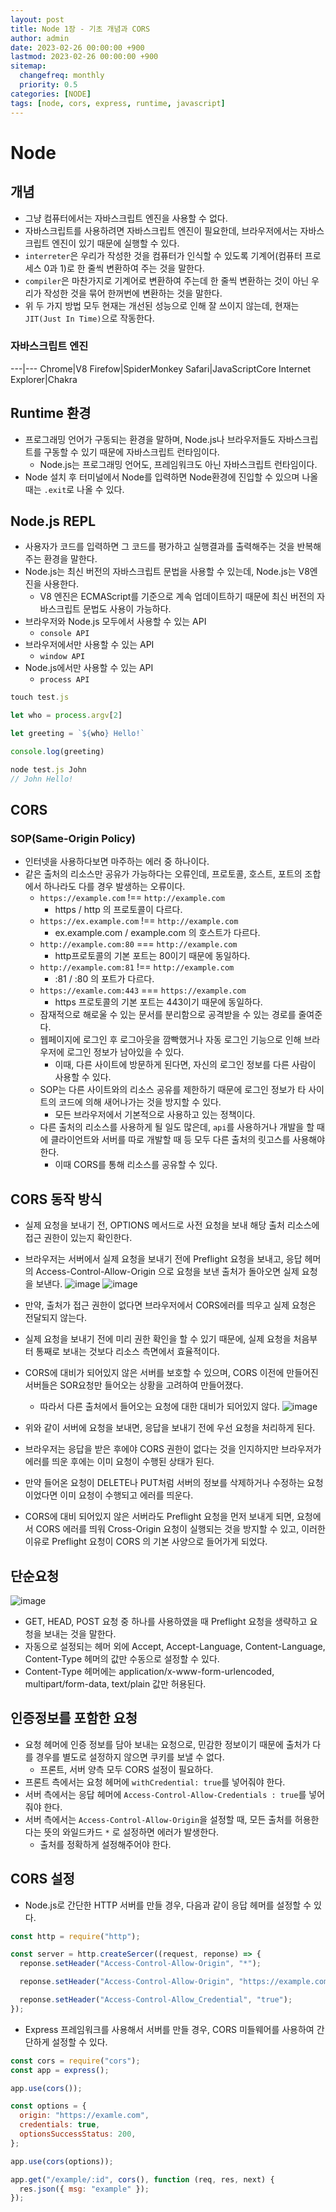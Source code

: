 ```yaml
---
layout: post
title: Node 1장 - 기초 개념과 CORS
author: admin
date: 2023-02-26 00:00:00 +900
lastmod: 2023-02-26 00:00:00 +900
sitemap:
  changefreq: monthly
  priority: 0.5
categories: [NODE]
tags: [node, cors, express, runtime, javascript]
---
```


# Node

## 개념

- 그냥 컴퓨터에서는 자바스크립트 엔진을 사용할 수 없다.
- 자바스크립트를 사용하려면 자바스크립트 엔진이 필요한데, 브라우저에서는 자바스크립트 엔진이 있기 때문에 실행할 수 있다.
- `interreter`은 우리가 작성한 것을 컴퓨터가 인식할 수 있도록 기계어(컴퓨터 프로세스 0과 1)로 한 줄씩 변환하여 주는 것을 말한다.
- `compiler`은 마찬가지로 기계어로 변환하여 주는데 한 줄씩 변환하는 것이 아닌 우리가 작성한 것을 묶어 한꺼번에 변환하는 것을 말한다.
- 위 두 가지 방법 모두 현재는 개선된 성능으로 인해 잘 쓰이지 않는데, 현재는 `JIT(Just In Time)`으로 작동한다.

### 자바스크립트 엔진

---|---
Chrome|V8
Firefow|SpiderMonkey
Safari|JavaScriptCore
Internet Explorer|Chakra

## Runtime 환경

- 프로그래밍 언어가 구동되는 환경을 말하며, Node.js나 브라우저들도 자바스크립트를 구동할 수 있기 때문에 자바스크립트 런타임이다.
  - Node.js는 프로그래밍 언어도, 프레임워크도 아닌 자바스크립트 런타임이다.
- Node 설치 후 터미널에서 Node를 입력하면 Node환경에 진입할 수 있으며 나올 때는 `.exit`로 나올 수 있다.

## Node.js REPL

- 사용자가 코드를 입력하면 그 코드를 평가하고 실행결과를 출력해주는 것을 반복해주는 환경을 말한다.
- Node.js는 최신 버전의 자바스크립트 문법을 사용할 수 있는데, Node.js는 V8엔진을 사용한다.
  - V8 엔진은 ECMAScript를 기준으로 계속 업데이트하기 때문에 최신 버전의 자바스크립트 문법도 사용이 가능하다.
- 브라우저와 Node.js 모두에서 사용할 수 있는 API
  - `console API`
- 브라우저에서만 사용할 수 있는 API
  - `window API`
- Node.js에서만 사용할 수 있는 API
  - `process API`

```js
touch test.js

let who = process.argv[2]

let greeting = `${who} Hello!`

console.log(greeting)

node test.js John
// John Hello!
```

## CORS

### SOP(Same-Origin Policy)

- 인터넷을 사용하다보면 마주하는 에러 중 하나이다.
- 같은 출처의 리소스만 공유가 가능하다는 오류인데, 프로토콜, 호스트, 포트의 조합에서 하나라도 다를 경우 발생하는 오류이다.
  - `https://example.com` !== `http://example.com`
    - https / http 의 프로토콜이 다르다.
  - `https://ex.example.com` !== `http://example.com`
    - ex.example.com / example.com 의 호스트가 다르다.
  - `http://example.com:80` === `http://example.com`
    - http프로토콜의 기본 포트는 80이기 때문에 동일하다.
  - `http://example.com:81` !== `http://example.com`
    - :81 / :80 의 포트가 다르다.
  - `https://examle.com:443` === `https://example.com`
    - https 프로토콜의 기본 포트는 443이기 때문에 동일하다.
  - 잠재적으로 해로울 수 있는 문서를 분리함으로 공격받을 수 있는 경로를 줄여준다.
  - 웹페이지에 로그인 후 로그아웃을 깜빡했거나 자동 로그인 기능으로 인해 브라우저에 로그인 정보가 남아있을 수 있다.
    - 이때, 다른 사이트에 방문하게 된다면, 자신의 로그인 정보를 다른 사람이 사용할 수 있다.
  - SOP는 다른 사이트와의 리소스 공유를 제한하기 때문에 로그인 정보가 타 사이트의 코드에 의해 새어나가는 것을 방지할 수 있다.
    - 모든 브라우저에서 기본적으로 사용하고 있는 정책이다.
  - 다른 출처의 리소스를 사용하게 될 일도 많은데, `api`를 사용하거나 개발을 할 때에 클라이언트와 서버를 따로 개발할 때 등 모두 다른 출처의 릿고스를 사용해야 한다.
    - 이때 CORS를 통해 리소스를 공유할 수 있다.

## CORS 동작 방식

- 실제 요청을 보내기 전, OPTIONS 메서드로 사전 요청을 보내 해당 출처 리소스에 접근 권한이 있는지 확인한다.
- 브라우저는 서버에서 실제 요청을 보내기 전에 Preflight 요청을 보내고, 응답 헤머의 Access-Control-Allow-Origin 으로 요청을 보낸 출처가 돌아오면 실제 요청을 보낸다.
  ![image](https://user-images.githubusercontent.com/118104644/221397423-30203187-7015-4036-9a63-0d23643f5eb8.png)
  ![image](https://user-images.githubusercontent.com/118104644/221397459-0d72a08e-8927-4d86-9875-12c7cd751b67.png)

- 만약, 출처가 접근 권한이 없다면 브라우저에서 CORS에러를 띄우고 실제 요청은 전달되지 않는다.
- 실제 요청을 보내기 전에 미리 권한 확인을 할 수 있기 때문에, 실제 요청을 처음부터 통째로 보내는 것보다 리소스 측면에서 효율적이다.
- CORS에 대비가 되어있지 않은 서버를 보호할 수 있으며, CORS 이전에 만들어진 서버들은 SOR요청만 들어오는 상황을 고려하여 만들어졌다.

  - 따라서 다른 출처에서 들어오는 요청에 대한 대비가 되어있지 않다.
    ![image](https://user-images.githubusercontent.com/118104644/221397482-6a3712a9-6534-496a-ad99-616b5705125c.png)

- 위와 같이 서버에 요청을 보내면, 응답을 보내기 전에 우선 요청을 처리하게 된다.
- 브라우저는 응답을 받은 후에야 CORS 권한이 없다는 것을 인지하지만 브라우저가 에러를 띄운 후에는 이미 요청이 수행된 상태가 된다.
- 만약 들어온 요청이 DELETE나 PUT처럼 서버의 정보를 삭제하거나 수정하는 요청이었다면 이미 요청이 수행되고 에러를 띄운다.
- CORS에 대비 되어있지 않은 서버라도 Preflight 요청을 먼저 보내게 되면, 요청에서 CORS 에러를 띄워 Cross-Origin 요청이 실행되는 것을 방지할 수 있고, 이러한 이유로 Preflight 요청이 CORS 의 기본 사양으로 들어가게 되었다.

## 단순요청

![image](https://user-images.githubusercontent.com/118104644/221397501-19d47825-72b5-4f34-9ee0-87560b62c6d4.png)

- GET, HEAD, POST 요청 중 하나를 사용하였을 때 Preflight 요청을 생략하고 요청을 보내는 것을 말한다.
- 자동으로 설정되는 헤머 외에 Accept, Accept-Language, Content-Language, Content-Type 헤머의 값만 수동으로 설정할 수 있다.
- Content-Type 헤머에는 application/x-www-form-urlencoded, multipart/form-data, text/plain 값만 허용된다.

## 인증정보를 포함한 요청

- 요청 헤머에 인증 정보를 담아 보내는 요청으로, 민감한 정보이기 때문에 출처가 다를 경우를 별도로 설정하지 않으면 쿠키를 보낼 수 없다.
  - 프론트, 서버 양측 모두 CORS 설정이 필요하다.
- 프론트 측에서는 요청 헤머에 `withCredential: true`를 넣어줘야 한다.
- 서버 측에서는 응답 헤머에 `Access-Control-Allow-Credentials : true`를 넣어줘야 한다.
- 서버 측에서는 `Access-Control-Allow-Origin`을 설정할 때, 모든 출처를 허용한다는 뜻의 와일드카드 `*` 로 설정하면 에러가 발생한다.
  - 출처를 정확하게 설정해주어야 한다.

## CORS 설정

- Node.js로 간단한 HTTP 서버를 만들 경우, 다음과 같이 응답 헤머를 설정할 수 있다.

```js
const http = require("http");

const server = http.createSercer((request, reponse) => {
  reponse.setHeader("Access-Control-Allow-Origin", "*");

  reponse.setHeader("Access-Control-Allow-Origin", "https://example.com");

  reponse.setHeader("Access-Control-Allow_Credential", "true");
});
```

- Express 프레임워크를 사용해서 서버를 만들 경우, CORS 미들웨어를 사용하여 간단하게 설정할 수 있다.

```js
const cors = require("cors");
const app = express();

app.use(cors());

const options = {
  origin: "https://examle.com",
  credentials: true,
  optionsSuccessStatus: 200,
};

app.use(cors(options));

app.get("/example/:id", cors(), function (req, res, next) {
  res.json({ msg: "example" });
});
```
